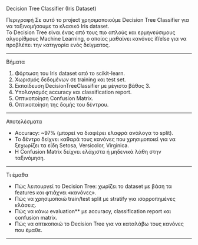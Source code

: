  Decision Tree Classifier (Iris Dataset)

 Περιγραφή
Σε αυτό το project χρησιμοποιούμε Decision Tree Classifier για να ταξινομήσουμε το κλασικό Iris dataset.  
Το Decision Tree είναι ένας από τους πιο απλούς και ερμηνεύσιμους αλγορίθμους Machine Learning, ο οποίος μαθαίνει κανόνες if/else για να προβλέπει την κατηγορία ενός δείγματος.

---

 Βήματα
1. Φόρτωση του Iris dataset από το scikit-learn.  
2. Χωρισμός δεδομένων σε training και test set.  
3. Εκπαίδευση DecisionTreeClassifier με μέγιστο βάθος 3.  
4. Υπολογισμός accuracy και classification report.  
5. Οπτικοποίηση Confusion Matrix.  
6. Οπτικοποίηση της δομής του δέντρου.

---

 Αποτελέσματα
- Accuracy: ~97% (μπορεί να διαφέρει ελαφρά ανάλογα το split).  
- Το δέντρο δείχνει καθαρά τους κανόνες που χρησιμοποιεί για να ξεχωρίζει τα είδη Setosa, Versicolor, Virginica.  
- Η Confusion Matrix δείχνει ελάχιστα ή μηδενικά λάθη στην ταξινόμηση.

---

 Τι έμαθα
- Πώς λειτουργεί το Decision Tree: χωρίζει το dataset με βάση τα features και φτιάχνει «κανόνες».  
- Πώς να χρησιμοποιώ train/test split με stratify για ισορροπημένες κλάσεις.  
- Πώς να κάνω evaluation** με accuracy, classification report και confusion matrix.  
- Πώς να οπτικοποιώ το Decision Tree για να καταλάβω τους κανόνες που έμαθε.

---
